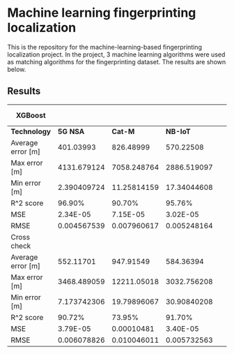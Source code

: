 # Machine learning fingerprinting localization

This is the repository for the machine-learning-based fingerprinting localization project.
In the project, 3 machine learning algorithms were used as matching algorithms for the fingerprinting dataset. The results are shown below.

## Results

| XGBoost           |             |             |             |  | Random Forest     | n_estimators=10,random_state=10 |             |             |  | SVM               |             |             |             |
|-------------------|-------------|-------------|-------------|--|-------------------|---------------------------------|-------------|-------------|--|-------------------|-------------|-------------|-------------|
| **Technology**        | **5G NSA**      | **Cat-M**       | **NB-IoT**      |  | Technology        | 5G NSA                          | Cat-M       | NB-IoT      |  | Technology        | 5G NSA      | Cat-M       | NB-IoT      |
| Average error [m] | 401.03993   | 826.48999   | 570.22508   |  | Average error [m] | 57.08174                        | 131.92023   | 133.50993   |  | Average error [m] | 293.24933   | 277.46583   | 280.95731   |
| Max error [m]     | 4131.679124 | 7058.248764 | 2886.519097 |  | Max error [m]     | 3122.097525                     | 7893.39568  | 2666.914154 |  | Max error [m]     | 5795.870015 | 6403.985885 | 3807.681173 |
| Min error [m]     | 2.390409724 | 11.25814159 | 17.34044608 |  | Min error [m]     | 0                               | 0           | 0           |  | Min error [m]     | 0.134258786 | 3.552153589 | 2.941462624 |
| R^2 score         | 96.90%      | 90.70%      | 95.76%      |  | R^2 score         | 99.74%                          | 99.23%      | 99.38%      |  | R^2 score         | 97.78%      | 97.91%      | 98.46%      |
| MSE               | 2.34E-05    | 7.15E-05    | 3.02E-05    |  | MSE               | 1.89E-06                        | 5.24E-06    | 3.95E-06    |  | MSE               | 1.85E-05    | 1.76E-05    | 1.03E-05    |
| RMSE              | 0.004567539 | 0.007960617 | 0.005248164 |  | RMSE              | 0.001303205                     | 0.002203977 | 0.001934819 |  | RMSE              | 0.003982097 | 0.003875206 | 0.003113045 |
| Cross check       |             |             |             |  | Cross check       |                                 |             |             |  | Cross check       |             |             |             |
| Average error [m] | 552.11701   | 947.91549   | 584.36394   |  | Average error [m] | 230.9503                        | 381.6071    | 133.50993   |  | Average error [m] | 991.41841   | 1221.72296  | 1094.58948  |
| Max error [m]     | 3468.489059 | 12211.05018 | 3032.756208 |  | Max error [m]     | 7092.641901                     | 6596.359272 | 2666.914154 |  | Max error [m]     | 5544.686106 | 4806.752374 | 4807.132142 |
| Min error [m]     | 7.173742306 | 19.79896067 | 30.90840208 |  | Min error [m]     | 0.636845339                     | 1.554157809 | 0           |  | Min error [m]     | 11.23530273 | 18.66124681 | 19.20886202 |
| R^2 score         | 90.72%      | 73.95%      | 91.70%      |  | R^2 score         | 95.01%                          | 88.84%      | 93.71%      |  | R^2 score         | 74.51%      | 66.45%      | 73.32%      |
| MSE               | 3.79E-05    | 0.00010481  | 3.40E-05    |  | MSE               | 2.05E-05                        | 4.51E-05    | 2.65E-05    |  | MSE               | 0.000106328 | 0.000135    | 0.000110048 |
| RMSE              | 0.006078826 | 0.010046011 | 0.005732563 |  | RMSE              | 0.004454816                     | 0.006456062 | 0.004887234 |  | RMSE              | 0.00994489  | 0.011400124 | 0.010250576 |

